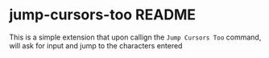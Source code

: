 # jump-cursors-too README

This is a simple extension that upon callign the `Jump Cursors Too` command, will ask for input and jump to the characters entered